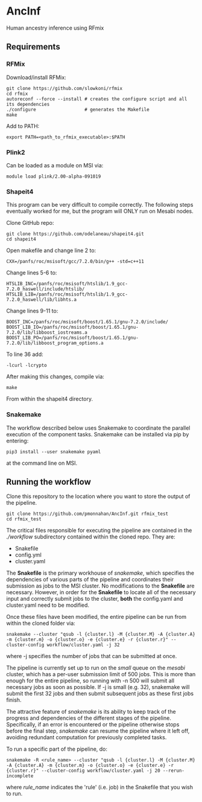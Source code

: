 # AncInf

Human ancestry inference using RFmix

## Requirements

### RFMix
Download/install RFMix:

    git clone https://github.com/slowkoni/rfmix
    cd rfmix
    autoreconf --force --install # creates the configure script and all its dependencies
    ./configure                  # generates the Makefile
    make
    
 Add to PATH:
 
    export PATH=<path_to_rfmix_executable>:$PATH
    
### Plink2
Can be loaded as a module on MSI via:

    module load plink/2.00-alpha-091019
    
### Shapeit4
This program can be very difficult to compile correctly.  The following steps eventually worked for me, but the program will ONLY run on Mesabi nodes.

Clone GitHub repo:

    git clone https://github.com/odelaneau/shapeit4.git
    cd shapeit4
    
Open makefile and change line 2 to:

    CXX=/panfs/roc/msisoft/gcc/7.2.0/bin/g++ -std=c++11

Change lines 5-6 to:

    HTSLIB_INC=/panfs/roc/msisoft/htslib/1.9_gcc-7.2.0_haswell/include/htslib/
    HTSLIB_LIB=/panfs/roc/msisoft/htslib/1.9_gcc-7.2.0_haswell/lib/libhts.a

Change lines 9-11 to:

    BOOST_INC=/panfs/roc/msisoft/boost/1.65.1/gnu-7.2.0/include/
    BOOST_LIB_IO=/panfs/roc/msisoft/boost/1.65.1/gnu-7.2.0/lib/libboost_iostreams.a
    BOOST_LIB_PO=/panfs/roc/msisoft/boost/1.65.1/gnu-7.2.0/lib/libboost_program_options.a
    
To line 36 add:

    -lcurl -lcrypto
    
After making this changes, compile via:

    make
From within the shapeit4 directory.

### Snakemake
The workflow described below uses Snakemake to coordinate the parallel execution of the component tasks.  Snakemake can be installed via pip by entering:

    pip3 install --user snakemake pyaml
at the command line on MSI.

## Running the workflow
Clone this repository to the location where you want to store the output of the pipeline.

    git clone https://github.com/pmonnahan/AncInf.git rfmix_test
    cd rfmix_test
    
The critical files responsible for executing the pipeline are contained in the *./workflow* subdirectory contained within the cloned repo.  They are: 

* Snakefile
* config.yml
* cluster.yaml  

The **Snakefile** is the primary workhouse of _snakemake_, which specifies the dependencies of various parts of the pipeline and coordinates their submission as jobs to the MSI cluster.  No modifications to the **Snakefile** are necessary.  However, in order for the **Snakefile** to locate all of the necessary input and correctly submit jobs to the cluster, **both** the config.yaml and cluster.yaml need to be modified.

Once these files have been modified, the entire pipeline can be run from within the cloned folder via:

    snakemake --cluster "qsub -l {cluster.l} -M {cluster.M} -A {cluster.A} -m {cluster.m} -o {cluster.o} -e {cluster.e} -r {cluster.r}" --cluster-config workflow/cluster.yaml -j 32
where -j specifies the number of jobs that can be submitted at once.  

The pipeline is currently set up to run on the _small_ queue on the _mesabi_ cluster, which has a per-user submission limit of 500 jobs.  This is more than enough for the entire pipeline, so running with -n 500 will submit all necessary jobs as soon as possible.  If -j is small (e.g. 32), snakemake will submit the first 32 jobs and then submit subsequent jobs as these first jobs finish.

The attractive feature of _snakemake_ is its ability to keep track of the progress and dependencies of the different stages of the pipeline.  Specifically, if an error is encountered or the pipeline otherwise stops before the final step, _snakemake_ can resume the pipeline where it left off, avoiding redundant computation for previously completed tasks.  

To run a specific part of the pipeline, do:

    snakemake -R <rule_name> --cluster "qsub -l {cluster.l} -M {cluster.M} -A {cluster.A} -m {cluster.m} -o {cluster.o} -e {cluster.e} -r {cluster.r}" --cluster-config workflow/cluster.yaml -j 20 --rerun-incomplete
where _rule\_name_ indicates the 'rule' (i.e. job) in the Snakefile that you wish to run.
